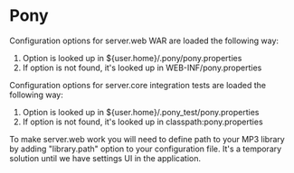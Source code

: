 Pony
====

Configuration options for server.web WAR are loaded the following way:

1. Option is looked up in ${user.home}/.pony/pony.properties
2. If option is not found, it's looked up in WEB-INF/pony.properties

Configuration options for server.core integration tests are loaded the following way:

1. Option is looked up in ${user.home}/.pony\_test/pony.properties
2. If option is not found, it's looked up in classpath:pony.properties

To make server.web work you will need to define path to your MP3 library by adding "library.path" option to your configuration file. It's a temporary solution until we have settings UI in the application.
